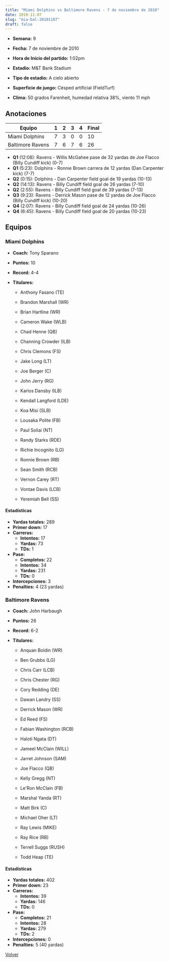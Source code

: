 ```yaml
---
title: "Miami Dolphins vs Baltimore Ravens - 7 de noviembre de 2010"
date: 2010-11-07
slug: "mia-bal-20101107"
draft: false
---
```


* **Semana:** 9
* **Fecha:** 7 de noviembre de 2010

* **Hora de Inicio del partido:** 1:02pm
* **Estadio:** M&T Bank Stadium
* **Tipo de estadio:** A cielo abierto
* **Superficie de juego:** Césped artificial (FieldTurf)
* **Clima:** 50 grados Farenheit, humedad relativa 38%, viento 11 mph





## Anotaciones
| Equipo | 1 | 2 | 3 | 4 | Final |
|--------|---|---|---|---|-------|
| Miami Dolphins  | 7 | 3 | 0 | 0  | 10 |
| Baltimore Ravens  | 7 | 6 | 7 | 6  | 26 |
* **Q1** (12:08): Ravens - Willis McGahee pase de 32 yardas de Joe Flacco (Billy Cundiff kick) (0-7)
* **Q1** (5:23): Dolphins - Ronnie Brown carrera de 12 yardas (Dan Carpenter kick) (7-7)
* **Q2** (0:15): Dolphins - Dan Carpenter field goal de 19 yardas (10-13)
* **Q2** (14:13): Ravens - Billy Cundiff field goal de 26 yardas (7-10)
* **Q2** (2:55): Ravens - Billy Cundiff field goal de 39 yardas (7-13)
* **Q3** (9:23): Ravens - Derrick Mason pase de 12 yardas de Joe Flacco (Billy Cundiff kick) (10-20)
* **Q4** (2:07): Ravens - Billy Cundiff field goal de 24 yardas (10-26)
* **Q4** (6:45): Ravens - Billy Cundiff field goal de 20 yardas (10-23)


## Equipos


### Miami Dolphins
* **Coach:** Tony Sparano
* **Puntos:** 10
* **Record:** 4-4
* **Titulares:** 

  * Anthony Fasano (TE) 

  * Brandon Marshall (WR) 

  * Brian Hartline (WR) 

  * Cameron Wake (WLB) 

  * Chad Henne (QB) 

  * Channing Crowder (ILB) 

  * Chris Clemons (FS) 

  * Jake Long (LT) 

  * Joe Berger (C) 

  * John Jerry (RG) 

  * Karlos Dansby (ILB) 

  * Kendall Langford (LDE) 

  * Koa Misi (SLB) 

  * Lousaka Polite (FB) 

  * Paul Soliai (NT) 

  * Randy Starks (RDE) 

  * Richie Incognito (LG) 

  * Ronnie Brown (RB) 

  * Sean Smith (RCB) 

  * Vernon Carey (RT) 

  * Vontae Davis (LCB) 

  * Yeremiah Bell (SS) 

#### Estadísticas
* **Yardas totales:** 289
* **Primer down:** 17
* **Carreras:**
  * **Intentos:** 17
  * **Yardas:** 73
  * **TDs:** 1
* **Pase:**
  * **Completos:** 22
  * **Intentos:** 34
  * **Yardas:** 231
  * **TDs:** 0
* **Intercepciones:** 3
* **Penalties:** 4 (23 yardas)

### Baltimore Ravens
* **Coach:** John Harbaugh
* **Puntos:** 26
* **Record:** 6-2
* **Titulares:** 

  * Anquan Boldin (WR) 

  * Ben Grubbs (LG) 

  * Chris Carr (LCB) 

  * Chris Chester (RG) 

  * Cory Redding (DE) 

  * Dawan Landry (SS) 

  * Derrick Mason (WR) 

  * Ed Reed (FS) 

  * Fabian Washington (RCB) 

  * Haloti Ngata (DT) 

  * Jameel McClain (WILL) 

  * Jarret Johnson (SAM) 

  * Joe Flacco (QB) 

  * Kelly Gregg (NT) 

  * Le'Ron McClain (FB) 

  * Marshal Yanda (RT) 

  * Matt Birk (C) 

  * Michael Oher (LT) 

  * Ray Lewis (MIKE) 

  * Ray Rice (RB) 

  * Terrell Suggs (RUSH) 

  * Todd Heap (TE) 

#### Estadísticas
* **Yardas totales:** 402
* **Primer down:** 23
* **Carreras:**
  * **Intentos:** 39
  * **Yardas:** 146
  * **TDs:** 0
* **Pase:**
  * **Completos:** 21
  * **Intentos:** 28
  * **Yardas:** 279
  * **TDs:** 2
* **Intercepciones:** 0
* **Penalties:** 5 (40 yardas)


[Volver](/historia/2010)

